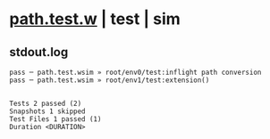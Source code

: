 # [path.test.w](../../../../../../examples/tests/sdk_tests/fs/path.test.w) | test | sim

## stdout.log
```log
pass ─ path.test.wsim » root/env0/test:inflight path conversion
pass ─ path.test.wsim » root/env1/test:extension()             
 
 
Tests 2 passed (2)
Snapshots 1 skipped
Test Files 1 passed (1)
Duration <DURATION>
```

